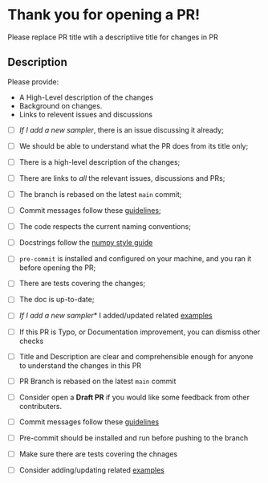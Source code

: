 # Thank you for opening a PR!

Please replace PR title wtih a descriptiive title for changes in PR
## Description

Please provide:

- A High-Level description of the changes
- Background on changes.
- Links to relevent issues and discussions

 - [ ] *If I add a new sampler*, there is an issue discussing it already;
 - [ ] We should be able to understand what the PR does from its title only;
 - [ ] There is a high-level description of the changes;
 - [ ] There are links to *all* the relevant issues, discussions and PRs;
 - [ ] The branch is rebased on the latest `main` commit;
 - [ ] Commit messages follow these [guidelines](https://tbaggery.com/2008/04/19/a-note-about-git-commit-messages.html);
 - [ ] The code respects the current naming conventions;
 - [ ] Docstrings follow the [numpy style guide](https://numpydoc.readthedocs.io/en/latest/format.html)
 - [ ] `pre-commit` is installed and configured on your machine, and you ran it before opening the PR;
 - [ ] There are tests covering the changes;
 - [ ] The doc is up-to-date;
 - [ ] *If I add a new sampler** I added/updated related [examples](https://github.com/blackjax-devs/blackjax/tree/main/examples)

- [ ] If this PR is Typo, or Documentation improvement, you can dismiss other checks
- [ ] Title and Description are clear and comprehensible enough for anyone to understand the changes in this PR
- [ ] PR Branch is rebased on the latest `main` commit
- [ ] Consider open a **Draft PR** if you would like some feedback from other contributers.
- [ ] Commit messages follow these [guidelines](https://tbaggery.com/2008/04/19/a-note-about-git-commit-messages.html)
- [ ] Pre-commit should be installed and run before pushing to the branch
- [ ] Make sure there are tests covering the chnages
- [ ] Consider adding/updating related [examples](https://github.com/blackjax-devs/blackjax/tree/main/examples)
